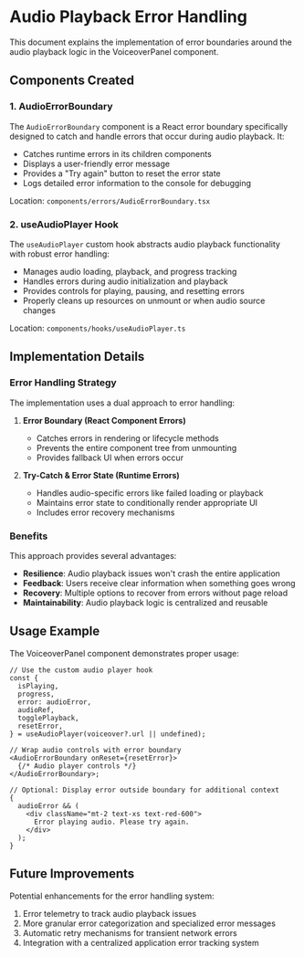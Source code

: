 # Audio Playback Error Handling

This document explains the implementation of error boundaries around the audio playback logic in the VoiceoverPanel component.

## Components Created

### 1. AudioErrorBoundary

The `AudioErrorBoundary` component is a React error boundary specifically designed to catch and handle errors that occur during audio playback. It:

- Catches runtime errors in its children components
- Displays a user-friendly error message
- Provides a "Try again" button to reset the error state
- Logs detailed error information to the console for debugging

Location: `components/errors/AudioErrorBoundary.tsx`

### 2. useAudioPlayer Hook

The `useAudioPlayer` custom hook abstracts audio playback functionality with robust error handling:

- Manages audio loading, playback, and progress tracking
- Handles errors during audio initialization and playback
- Provides controls for playing, pausing, and resetting errors
- Properly cleans up resources on unmount or when audio source changes

Location: `components/hooks/useAudioPlayer.ts`

## Implementation Details

### Error Handling Strategy

The implementation uses a dual approach to error handling:

1. **Error Boundary (React Component Errors)**

   - Catches errors in rendering or lifecycle methods
   - Prevents the entire component tree from unmounting
   - Provides fallback UI when errors occur

2. **Try-Catch & Error State (Runtime Errors)**
   - Handles audio-specific errors like failed loading or playback
   - Maintains error state to conditionally render appropriate UI
   - Includes error recovery mechanisms

### Benefits

This approach provides several advantages:

- **Resilience**: Audio playback issues won't crash the entire application
- **Feedback**: Users receive clear information when something goes wrong
- **Recovery**: Multiple options to recover from errors without page reload
- **Maintainability**: Audio playback logic is centralized and reusable

## Usage Example

The VoiceoverPanel component demonstrates proper usage:

```tsx
// Use the custom audio player hook
const {
  isPlaying,
  progress,
  error: audioError,
  audioRef,
  togglePlayback,
  resetError,
} = useAudioPlayer(voiceover?.url || undefined);

// Wrap audio controls with error boundary
<AudioErrorBoundary onReset={resetError}>
  {/* Audio player controls */}
</AudioErrorBoundary>;

// Optional: Display error outside boundary for additional context
{
  audioError && (
    <div className="mt-2 text-xs text-red-600">
      Error playing audio. Please try again.
    </div>
  );
}
```

## Future Improvements

Potential enhancements for the error handling system:

1. Error telemetry to track audio playback issues
2. More granular error categorization and specialized error messages
3. Automatic retry mechanisms for transient network errors
4. Integration with a centralized application error tracking system
